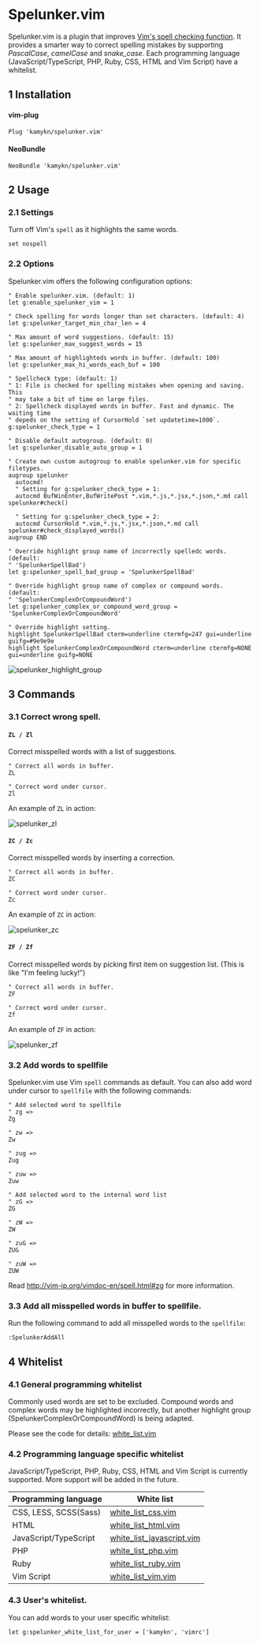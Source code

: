 # Spelunker.vim

Spelunker.vim is a plugin that improves [Vim's spell checking function](https://vim-jp.org/vimdoc-en/options.html#'spell'). It provides a smarter way to correct spelling mistakes by supporting _PascalCase_, _camelCase_ and _snake_case_. Each programming language (JavaScript/TypeScript, PHP, Ruby, CSS, HTML and Vim Script) have a whitelist.

## 1 Installation

#### vim-plug

```
Plug 'kamykn/spelunker.vim'
```

#### NeoBundle

```
NeoBundle 'kamykn/spelunker.vim'
```

## 2 Usage

### 2.1 Settings

Turn off Vim's `spell` as it highlights the same words.

```
set nospell
```

### 2.2 Options

Spelunker.vim offers the following configuration options:

```vim
" Enable spelunker.vim. (default: 1)
let g:enable_spelunker_vim = 1

" Check spelling for words longer than set characters. (default: 4)
let g:spelunker_target_min_char_len = 4

" Max amount of word suggestions. (default: 15)
let g:spelunker_max_suggest_words = 15

" Max amount of highlighteds words in buffer. (default: 100)
let g:spelunker_max_hi_words_each_buf = 100

" Spellcheck type: (default: 1)
" 1: File is checked for spelling mistakes when opening and saving. This
" may take a bit of time on large files.
" 2: Spellcheck displayed words in buffer. Fast and dynamic. The waiting time
" depeds on the setting of CursorHold `set updatetime=1000`.
g:spelunker_check_type = 1

" Disable default autogroup. (default: 0)
let g:spelunker_disable_auto_group = 1

" Create own custom autogroup to enable spelunker.vim for specific filetypes.
augroup spelunker
  autocmd!
  " Setting for g:spelunker_check_type = 1:
  autocmd BufWinEnter,BufWritePost *.vim,*.js,*.jsx,*.json,*.md call spelunker#check()

  " Setting for g:spelunker_check_type = 2:
  autocmd CursorHold *.vim,*.js,*.jsx,*.json,*.md call spelunker#check_displayed_words()
augroup END

" Override highlight group name of incorrectly spelledc words. (default:
" 'SpelunkerSpellBad')
let g:spelunker_spell_bad_group = 'SpelunkerSpellBad'

" Override highlight group name of complex or compound words. (default:
" 'SpelunkerComplexOrCompoundWord')
let g:spelunker_complex_or_compound_word_group = 'SpelunkerComplexOrCompoundWord'

" Override highlight setting.
highlight SpelunkerSpellBad cterm=underline ctermfg=247 gui=underline guifg=#9e9e9e
highlight SpelunkerComplexOrCompoundWord cterm=underline ctermfg=NONE gui=underline guifg=NONE
```

![spelunker_highlight_group](https://user-images.githubusercontent.com/7608231/48882590-71e57600-ee5e-11e8-9b1a-16191c1ac3b9.png)

## 3 Commands

### 3.1 Correct wrong spell.

#### `ZL / Zl`

Correct misspelled words with a list of suggestions.

```vim
" Correct all words in buffer.
ZL

" Correct word under cursor.
Zl
```

An example of `ZL` in action:

![spelunker_zl](https://user-images.githubusercontent.com/7608231/48882608-89246380-ee5e-11e8-88e3-958b47353ddb.gif)

#### `ZC / Zc`

Correct misspelled words by inserting a correction.

```vim
" Correct all words in buffer.
ZC

" Correct word under cursor.
Zc
```

An example of `ZC` in action:

![spelunker_zc](https://user-images.githubusercontent.com/7608231/48882594-7c077480-ee5e-11e8-83fe-68691bb13823.gif)

#### `ZF / Zf`

Correct misspelled words by picking first item on suggestion list. (This is like "I'm feeling lucky!")

```vim
" Correct all words in buffer.
ZF

" Correct word under cursor.
Zf
```

An example of `ZF` in action:

![spelunker_zf](https://user-images.githubusercontent.com/7608231/50171177-16ab8400-0335-11e9-8eae-6ce1b249babd.gif)

### 3.2 Add words to spellfile

Spelunker.vim use Vim `spell` commands as default. You can also add word under cursor to `spellfile` with the following commands:

```vim
" Add selected word to spellfile
" zg =>
Zg

" zw =>
Zw

" zug =>
Zug

" zuw =>
Zuw

" Add selected word to the internal word list
" zG =>
ZG

" zW =>
ZW

" zuG =>
ZUG

" zuW =>
ZUW
```

Read http://vim-jp.org/vimdoc-en/spell.html#zg for more information.

### 3.3 Add all misspelled words in buffer to spellfile.

Run the following command to add all misspelled words to the `spellfile`:

```vim
:SpelunkerAddAll
```

## 4 Whitelist

### 4.1 General programming whitelist

Commonly used words are set to be excluded. Compound words and complex words may be highlighted incorrectly, but another highlight group (SpelunkerComplexOrCompoundWord) is being adapted.

Please see the code for details: [white_list.vim](https://github.com/kamykn/spelunker.vim/blob/master/autoload/spelunker/white_list.vim)

### 4.2 Programming language specific whitelist

JavaScript/TypeScript, PHP, Ruby, CSS, HTML and Vim Script is currently supported. More support will be added in the future.

| Programming language  | White list                                                                                                                               |
| --------------------- | ---------------------------------------------------------------------------------------------------------------------------------------- |
| CSS, LESS, SCSS(Sass) | [white_list_css.vim](https://github.com/kamykn/spelunker.vim/blob/master/autoload/spelunker/white_list/white_list_css.vim)               |
| HTML                  | [white_list_html.vim](https://github.com/kamykn/spelunker.vim/blob/master/autoload/spelunker/white_list/white_list_html.vim)             |
| JavaScript/TypeScript | [white_list_javascript.vim](https://github.com/kamykn/spelunker.vim/blob/master/autoload/spelunker/white_list/white_list_javascript.vim) |
| PHP                   | [white_list_php.vim](https://github.com/kamykn/spelunker.vim/blob/master/autoload/spelunker/white_list/white_list_php.vim)               |
| Ruby                  | [white_list_ruby.vim](https://github.com/kamykn/spelunker.vim/blob/master/autoload/spelunker/white_list/white_list_ruby.vim)             |
| Vim Script            | [white_list_vim.vim](https://github.com/kamykn/spelunker.vim/blob/master/autoload/spelunker/white_list/white_list_vim.vim)               |

### 4.3 User's whitelist.

You can add words to your user specific whitelist:

```vim
let g:spelunker_white_list_for_user = ['kamykn', 'vimrc']
```
